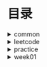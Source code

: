 # 目录 #

<details>
<summary>common</summary>
  
 * [DoubleEndNode](./src/main/java/org/lql/common/DoubleEndNode.java)
 * [ListNode](./src/main/java/org/lql/common/ListNode.java)
  
</details>


<details>
<summary>leetcode</summary>
  
  * [MergeOrderedArray-88. 合并两个有序数组](./src/main/java/org/lql/leetcode/MergeOrderedArray.java)【day001】
  * [ReverseList-206 反转链表](./src/main/java/org/lql/leetcode/ReverseList.java)【day002】
  * [HasCycle-141. 环形链表](./src/main/java/org/lql/leetcode/HasCycle.java)【day003】
  * [DetectCycle-142. 环形链表](./src/main/java/org/lql/leetcode/DetectCycle.java)【day004】
  * [Valid-20. 有效的括号](./src/main/java/org/lql/leetcode/Valid.java)【day005】
  * [ReverseGroup-25. K 个一组翻转链表](./src/main/java/org/lql/leetcode/ReverseGroup.java)【day006】
  * [MinStack-155. 最小栈](./src/main/java/org/lql/leetcode/MinStack.java)【day007】
  * [TwoSum-1. 两数之和](./src/main/java/org/lql/leetcode/TwoSum.java)【day008】
  * [GroupAnagrams-49. 字母异位词分组](./src/main/java/org/lql/leetcode/GroupAnagrams.java)【day008】
  
  * [LeetCode](./src/main/java/org/lql/leetcode/LeetCode.md)
  
</details>

<details>
<summary>practice</summary>

  * [==========week-001==========]
  * [Calculate-224. 基本计算器](./src/main/java/org/lql/practice/week01/Calculate.java)【待完成】
  * [EvalRPN-150. 逆波兰表达式求值](./src/main/java/org/lql/practice/week01/EvalRPN.java)【待完成】
  * [LargestRectangleArea-84. 柱状图中最大的矩形](./src/main/java/org/lql/practice/week01/LargestRectangleArea.java)【待完成】
  * [MaxSlidingWindow-239. 滑动窗口最大值](./src/main/java/org/lql/practice/week01/MaxSlidingWindow.java)【待完成】
  * [MoveZeroes-283. 移动零](./src/main/java/org/lql/practice/week01/MoveZeroes.java)【待完成】
  * [NeighborSearch-邻值查找](./src/main/java/org/lql/practice/week01/NeighborSearch.java)【待完成】
  * [RemoveDuplicates-26. 删除有序数组中的重复项 ](./src/main/java/org/lql/practice/week01/RemoveDuplicates.java)【待完成】
  * [Trap-42. 接雨水](./src/main/java/org/lql/practice/week01/Trap.java)【待完成】
      
  * [==========week-002==========]
    

  * [==========week-003==========]
    

  * [==========week-004==========]
    

  * [==========week-005==========]
    

  * [==========week-006==========]
    

  * [==========week-007==========]
    

  * [==========week-008==========]
    

  * [==========week-009==========]
    

  * [==========week-010==========]


</details>
<details>
<summary>week01</summary>
  
  * [MaximalRectangle-85. 最大矩形](./src/main/java/org/lql/week01/MaximalRectangle.java)【已完成】
  * [MergeOrderedList-21 合并两个有序链表](./src/main/java/org/lql/week01/MergeOrderedList.java)【已完成】
  * [MyCircularDeque-641. 设计循环双端队列](./src/main/java/org/lql/week01/MyCircularDeque.java)【已完成】
  * [PlusOne-1. 加一](./src/main/java/org/lql/week01/PlusOne.java)【已完成】
  
</details>
